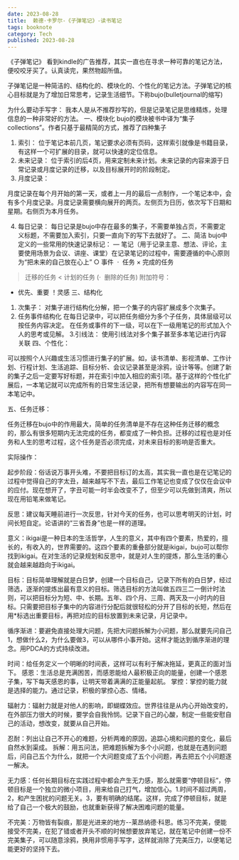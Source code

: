 ```yaml
---
date: 2023-08-28
title:  赖德·卡罗尔-《子弹笔记》-读书笔记
tags: booknote
category: Tech
published: 2023-08-28
---
```


《子弹笔记》
看到kindle的广告推荐，其实一直也在寻求一种可靠的笔记方法，便咬咬牙买了。认真读完，果然物超所值。

子弹笔记是一种简洁的、结构化的、模块化的、个性化的笔记方法。子弹笔记的核心目标就是为了增加日常思考，记录生活细节。下称bujo(bulletjournal的缩写)

为什么要动手写字：
我本人是从不推荐抄写的，但是记录笔记是思维精炼，处理信息的一种非常好的方法。
一、模块化
bujo的模块被书中译为“集子collections”。作者只基于最精简的方式，推荐了四种集子
1. 索引：
位于笔记本前几页，笔记要求必须有页码，这样索引就像是书籍目录，有这样一个可扩展的目录，就可以快速的定位信息。
2. 未来记录：
位于索引的后4页，用来定制未来计划。未来记录的内容来源于日常记录或月度记录的迁移，以及目标展开时的阶段制定。
3. 月度记录：

月度记录在每个月开始的第一天，或者上一月的最后一点制作，一个笔记本中，会有多个月度记录。月度记录需要横向展开的两页。左侧页为日历，依次写下日期和星期。右侧页为本月任务。

4. 每日记录：
每日记录是bujo中存在最多的集子，不需要单独占页，不需要定义标题，不需要加入索引，只要一直向下的写下去就好了。
二、简洁
bujo中定义的一些常用的快速记录标记：
— 笔记（用于记录主意、想法、评论，主要使用场景为会议、讲座、课堂）在记录笔记的过程中，需要遵循的中心原则为“把未来的自己放在心上”
○ 事件
 ·  任务
× 完成的任务
> 迁移的任务
< 计划的任务
(·  删除的任务)
附加符号：
* 优先、重要
！灵感
三、结构化
1. 次集子：
对集子进行结构化分解，把一个集子的内容扩展成多个次集子。
2. 任务事件结构化
在每日记录中，可以把任务细分为多个子任务，具体层级可以按任务内容决定。
在任务或事件的下一级，可以在下一级用笔记的形式加入个人的思考或见解。
3.引线法：
使用引线法对多个集子甚至多本笔记进行内容关联
四、个性化：

可以按照个人兴趣或生活习惯进行集子的扩展。如，读书清单、影视清单、工作计划、行程计划、生活追踪、目标分析、会议记录甚至是涂鸦，设计等等。创建了新的集子之后一定要写好标题，并在索引中加入相应的索引项。基于这样的个性化扩展后，一本笔记就可以完成所有的日常生活记录，把所有想要输出的内容写在同一本笔记中。

五、任务迁移：

任务迁移在bujo中的作用最大，简单的任务清单是不存在这种任务迁移的概念的，那么有很多短期内无法完成的任务，都变成了一种负担。迁移的过程也是对任务和人生的思考过程，这个任务是否必须完成，对未来目标的影响是否重大。

实际操作：

起步阶段：俗话说万事开头难，不要把目标订的太高，其实我一直也是在记笔记的过程中觉得自己的字太丑，越来越写不下去，最后工作笔记也变成了仅仅在会议中的应付。现在想开了，字丑可能一时半会改变不了，但至少可以先做到清爽，所以现在用铅笔来做笔记。

反思：建议每天睡前进行一次反思，针对今天的任务，也可以思考明天的计划，时间长短自定。论语讲的“三省吾身”也是一样的道理。

意义：ikigai是一种日本的生活哲学，人生的意义，其中有四个要素，热爱的，擅长的，有收入的，世界需要的。这四个要素的重叠部分就是ikigai，bujo可以帮你找到ikigai。在对生活的记录规划和反思中，就是对人生的提炼，那么生活的重心就会越来越趋向于ikigai。

目标：目标简单理解就是白日梦，创建一个目标自己，记录下所有的白日梦，经过筛选，逐渐的提炼出最有意义的目标。筛选目标的方法叫做五四三二一倒计时法则，可以把目标分为短、中、长期。五年、四个月、三周、两天及一小时内的目标。只需要把目标子集中的内容进行分配后就很轻松的分开了目标的长短，然后在用*标选出重要目标，再把对应的目标放置到未来记录，月记录中。

循序渐进：要避免直接处理大问题，先把大问题拆解为小问题，那么就要先问自己1，想做什么2，为什么要做3，可以从哪件小事开始。这样才能达到循序渐进的理念。用PDCA的方式持续改进。

时间：给任务定义一个明晰的时间表，这样可以有利于解决拖延，更真正的面对当下。
感恩：生活总是充满困苦，而感恩能给人最积极正向的能量，创建一个感恩子集，写下每天感恩的事，让明天带着满满的正能量起航。
掌控：掌控的能力就是选择的能力。通过记录，积极的掌控心态、情绪。

辐射力：辐射力就是对他人的影响，即蝴蝶效应。世界往往是从内心开始改变的，在外部压力很大的时候，要学会自我怜悯。记录下自己的心酸，制定一些能安慰自己的活动，想改变，就要从自己开始。

忍耐：列出让自己不开心的难题，分析两难的原因，追踪心境和问题的变化，最后自然水到渠成。
拆解：用五问法，把难题拆解为多个小问题，也就是在遇到问题后，问自己五个为什么，就把一个大问题变成了五个小问题，再去把五个小问题逐一解决。

无力感：任何长期目标在实践过程中都会产生无力感，那么就需要“停顿目标”，停顿目标是一个独立的微小项目，用来给自己打气，增加信心。1.时间不超过两周，2，和产生困扰的问题无关。3，要有明确的结尾。这样，完成了停顿目标，就是给了自己一个极大的鼓励，也就重新获得了解决困难问题的能量。

不完美：万物皆有裂痕，那是光进来的地方--莱昂纳德·科恩。练习不完美，便能接受不完美，在犯了错或者开头不顺的时候想要放弃笔记，就在笔记中创建一份不完美集子，可以随意涂鸦，换用非惯用手写字，这样就消除了完美压力，以便笔记能更好的坚持下去。